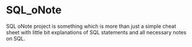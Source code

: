 # SQL_oNote
SQL oNote project is something which is more than just a simple cheat sheet with little bit explanations of SQL statements and all necessary notes on SQL.
